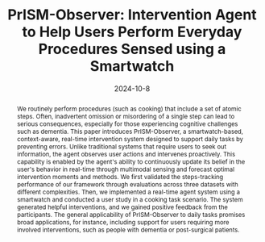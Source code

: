 ---
abstract: "We routinely perform procedures (such as cooking) that include a set of atomic steps. Often, inadvertent omission or misordering of a single step can lead to serious consequences, especially for those experiencing cognitive challenges such as dementia. This paper introduces PrISM-Observer, a smartwatch-based, context-aware, real-time intervention system designed to support daily tasks by preventing errors. Unlike traditional systems that require users to seek out information, the agent observes user actions and intervenes proactively. This capability is enabled by the agent's ability to continuously update its belief in the user's behavior in real-time through multimodal sensing and forecast optimal intervention moments and methods. We first validated the steps-tracking performance of our framework through evaluations across three datasets with different complexities. Then, we implemented a real-time agent system using a smartwatch and conducted a user study in a cooking task scenario. The system generated helpful interventions, and we gained positive feedback from the participants. The general applicability of PrISM-Observer to daily tasks promises broad applications, for instance, including support for users requiring more involved interventions, such as people with dementia or post-surgical patients."
authors:
- arakawa
- Hiromu Yakura
- goel
bibtex: '@inproceedings{Arakawa2024,

  title={PrISM-Observer: Intervention Agent to Help Users Perform Everyday Procedures Sensed using a Smartwatch},

  author={Riku Arakawa, Hiromu Yakura, Mayank
  Goel},

  booktitle={Proceedings of User Interface Software and Technology (UIST)},

  year={2024}

  }'
blurb: Intervention Agent to Help Users Perform Everyday Procedures Sensed using a Smartwatch
citation: 'Riku Arakawa, Hiromu Yakura, Mayank Goel.
  2024. PrISM-Observer: Intervention Agent to Help Users Perform Everyday Procedures Sensed using a Smartwatch. Proceedings of User Interface Software and Technology (UIST).'
conference: Proceedings of User Interface Software and Technology (UIST)
date: '2024-10-8'
image: /images/pubs/PrismObserver.png
name: PrISM-Observer
onhomepage: true
pdf: /pdfs/prism_observer.pdf
thumbnail: /images/pubs/PrismObserver.png
title: 'PrISM-Observer: Intervention Agent to Help Users Perform Everyday Procedures Sensed using a Smartwatch'
year: '2024'
category: activity,interaction
---